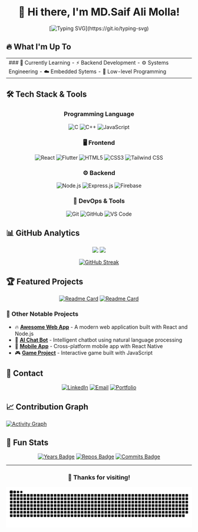 <div align="center">
  
# 👋 Hi there, I'm MD.Saif Ali Molla!

[![Typing SVG](https://readme-typing-svg.demolab.com?font=Fira+Code&pause=1000&width=435&lines=Embedded+and+Low-level+Enthusiast;Also+do+App+and+Web+dev%2C+huh!;You're+still+here%3F+Thanks+dude.;You+are+a+real+one.Here's+a+wisdom.;Consciousness+was+a+mistake.)](https://git.io/typing-svg)

</div>

## 🔥 What I'm Up To

<table>
<tr>
  
<td width="60%">
### 🌱 Currently Learning
- ⚡ Backend Development
- ⚙️ Systems Engineering
- ☁️ Embedded Sytems
- 🔐 Low-level Programming

</td>
</tr>
</table>


## 🛠️ Tech Stack & Tools

<div align="center">

### Programming Language
![C](https://img.shields.io/badge/-C-A8B9CC?style=for-the-badge&logo=c&logoColor=black)
![C++](https://img.shields.io/badge/-C++-00599C?style=for-the-badge&logo=cplusplus&logoColor=white)
![JavaScript](https://img.shields.io/badge/-JavaScript-F7DF1E?style=for-the-badge&logo=javascript&logoColor=black)

### 🖥️ Frontend
![React](https://img.shields.io/badge/-React-61DAFB?style=for-the-badge&logo=react&logoColor=black)
![Flutter](https://img.shields.io/badge/-Flutter-02569B?style=for-the-badge&logo=flutter&logoColor=white)
![HTML5](https://img.shields.io/badge/-HTML5-E34F26?style=for-the-badge&logo=html5&logoColor=white)
![CSS3](https://img.shields.io/badge/-CSS3-1572B6?style=for-the-badge&logo=css3&logoColor=white)
![Tailwind CSS](https://img.shields.io/badge/-Tailwind_CSS-38B2AC?style=for-the-badge&logo=tailwind-css&logoColor=white)

### ⚙️ Backend
![Node.js](https://img.shields.io/badge/-Node.js-339933?style=for-the-badge&logo=node.js&logoColor=white)
![Express.js](https://img.shields.io/badge/-Express.js-000000?style=for-the-badge&logo=express&logoColor=white)
![Firebase](https://img.shields.io/badge/-Firebase-FFCA28?style=for-the-badge&logo=firebase&logoColor=black)

### 🚀 DevOps & Tools
![Git](https://img.shields.io/badge/-Git-F05032?style=for-the-badge&logo=git&logoColor=white)
![GitHub](https://img.shields.io/badge/-GitHub-181717?style=for-the-badge&logo=github&logoColor=white)
![VS Code](https://img.shields.io/badge/-VS_Code-007ACC?style=for-the-badge&logo=visual-studio-code&logoColor=white)

</div>


## 📊 GitHub Analytics

<div align="center">
  
<img height="180em" src="https://github-readme-stats.vercel.app/api?username=MdSaifAliMolla&show_icons=true&theme=tokyonight&include_all_commits=true&count_private=true"/>
<img height="180em" src="https://github-readme-stats.vercel.app/api/top-langs/?username=MdSaifAliMolla&layout=compact&langs_count=8&theme=tokyonight"/>

</div>

<div align="center">
  
[![GitHub Streak](https://streak-stats.demolab.com/?user=MdSaifAliMolla&theme=tokyonight)](https://git.io/streak-stats)

</div>


## 🏆 Featured Projects

<div align="center">

[![Readme Card](https://github-readme-stats.vercel.app/api/pin/?username=MdSaifAliMolla&repo=FUZZ&theme=tokyonight)](https://github.com/MdSaifAliMolla/FUZZ)
[![Readme Card](https://github-readme-stats.vercel.app/api/pin/?username=MdSaifAliMolla&repo=Aim&theme=tokyonight)](https://github.com/MdSaifAliMolla/Aim)

</div>

### 🌟 Other Notable Projects
- 🔥 **[Awesome Web App](https://github.com/yourusername/project)** - A modern web application built with React and Node.js
- 🤖 **[AI Chat Bot](https://github.com/yourusername/project)** - Intelligent chatbot using natural language processing
- 📱 **[Mobile App](https://github.com/yourusername/project)** - Cross-platform mobile app with React Native
- 🎮 **[Game Project](https://github.com/yourusername/project)** - Interactive game built with JavaScript


## 🤝 Contact

<div align="center">

[![LinkedIn](https://img.shields.io/badge/-LinkedIn-0077B5?style=for-the-badge&logo=linkedin&logoColor=white)](https://linkedin.com/in/yourprofile)
[![Email](https://img.shields.io/badge/-Email-D14836?style=for-the-badge&logo=gmail&logoColor=white)](mailto:your.email@example.com)
[![Portfolio](https://img.shields.io/badge/-Portfolio-000000?style=for-the-badge&logo=react&logoColor=white)](https://yourwebsite.com)

</div>


## 📈 Contribution Graph

[![Activity Graph](https://github-readme-activity-graph.vercel.app/graph?username=MdSaifAliMolla&theme=tokyo-night)](https://github.com/ashutosh00710/github-readme-activity-graph)


## 🎯 Fun Stats

<div align="center">

[![Years Badge](https://badges.pufler.dev/years/MdSaifAliMolla?style=for-the-badge&color=blue&logo=github)](https://badges.pufler.dev)
[![Repos Badge](https://badges.pufler.dev/repos/MdSaifAliMolla?style=for-the-badge&color=red&logo=github)](https://badges.pufler.dev)
[![Commits Badge](https://badges.pufler.dev/commits/monthly/MdSaifAliMolla?style=for-the-badge&color=green&logo=github)](https://badges.pufler.dev)

</div>

---

<div align="center">

### 🎉 Thanks for visiting!

<img src="https://raw.githubusercontent.com/platane/snk/output/github-contribution-grid-snake-dark.svg" alt="Snake animation" />

</div>
